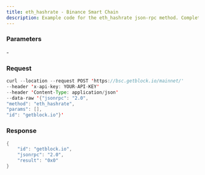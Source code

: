```yaml
---
title: eth_hashrate - Binance Smart Chain
description: Example code for the eth_hashrate json-rpc method. Сomplete guide on how to use eth_hashrate json-rpc in GetBlock.io Web3 documentation.
---
```


### Parameters


\-

### Request

``` java
curl --location --request POST 'https://bsc.getblock.io/mainnet/' 
--header 'x-api-key: YOUR-API-KEY' 
--header 'Content-Type: application/json' 
--data-raw '{"jsonrpc": "2.0",
"method": "eth_hashrate",
"params": [],
"id": "getblock.io"}'
```

###  Response

``` java
{
    "id": "getblock.io",
    "jsonrpc": "2.0",
    "result": "0x0"
}
```

